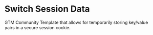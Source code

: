 # Switch Session Data

GTM Community Template that allows for temporarily storing key/value pairs in a secure session cookie.
